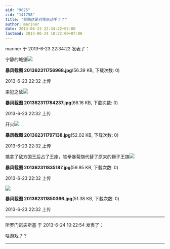 ```yaml
---
aid: "9025"
zid: "141758"
title: "髡贼这是对哪家动手了？"
author: mariner
date: 2013-06-23 22:34:22+07:00
lastmod: 2013-06-24 10:22:00+07:00
---
```


mariner 于 2013-6-23 22:34:22 发表了：

宁静的城堡![](/9025/223225nswwi508pihwtei9.jpg)

**暴风截图 201362311756968.jpg**(56.39 KB, 下载次数: 0)

2013-6-23 22:32 上传

来犯之敌![](/9025/223225kivnxvieo5vnnxve.jpg)

**暴风截图 201362311784237.jpg**(66.16 KB, 下载次数: 0)

2013-6-23 22:32 上传

开火![](/9025/223225kkrkicm5lmlrdlkm.jpg)

**暴风截图 201362311797138.jpg**(52.02 KB, 下载次数: 0)

2013-6-23 22:32 上传

擒拿了敌方国王后占了王座，铁拳暴菊旗代替了原来的狮子王旗![](/9025/223226kzu5uhs21kcxfj5k.jpg)

**暴风截图 201362311835187.jpg**(59.95 KB, 下载次数: 0)

2013-6-23 22:32 上传

![](/9025/223227kjduyytbtj2bkj82.jpg)

**暴风截图 201362311850366.jpg**(51.38 KB, 下载次数: 0)

2013-6-23 22:32 上传

---

所罗门诺夫斯基 于 2013-6-24 10:22:54 发表了：

啥游戏？？

---
